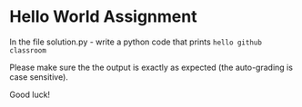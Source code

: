 # Hello World Assignment
In the file solution.py - write a python code that prints `hello github classroom`

Please make sure the the output is exactly as expected (the auto-grading is case sensitive).

Good luck!